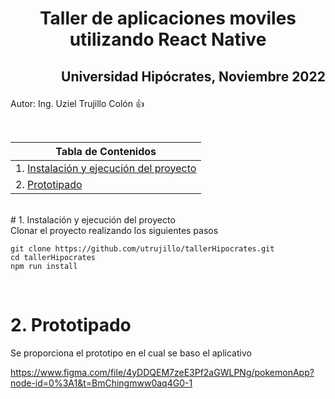 # <p style='text-align: center;'> Taller de aplicaciones moviles utilizando React Native </p>
## <p style='text-align: right;'> Universidad Hipócrates, Noviembre 2022 </p>

Autor: Ing. Uziel Trujillo Colón 👍

<br />

| Tabla de Contenidos |
|------------------- |
| 1. [Instalación y ejecución del proyecto](#1-instalación-y-ejecución-del-proyecto)                                |                        
| 2. [Prototipado](#2-Prototipo)    |

<br />
# 1. Instalación y ejecución del proyecto 
<div style='text-align: justify;'>
Clonar el proyecto realizando los siguientes pasos
</div>

```
git clone https://github.com/utrujillo/tallerHipocrates.git
cd tallerHipocrates
npm run install
```
<br />

# 2. Prototipado
<div style='text-align: justify;'>
Se proporciona el prototipo en el cual se baso el aplicativo 
</div>

https://www.figma.com/file/4yDDQEM7zeE3Pf2aGWLPNg/pokemonApp?node-id=0%3A1&t=BmChingmww0aq4G0-1
